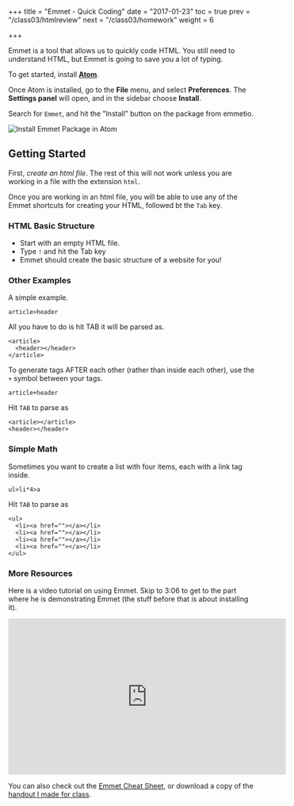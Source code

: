 +++
title = "Emmet - Quick Coding"
date = "2017-01-23"
toc = true
prev = "/class03/htmlreview"
next = "/class03/homework"
weight = 6

+++
      	
Emmet is a tool that allows us to quickly code HTML.  You still need to understand HTML, but Emmet is going to save you a lot of typing.

To get started, install [**Atom**](https://atom.io/).

Once Atom is installed, go to the **File** menu, and select **Preferences**.  The **Settings panel** will open, and in the sidebar choose **Install**.


Search for `Emmet`, and hit the "Install" button on the package from emmetio.

<img src="/course-files/emmet-01.png" alt="Install Emmet Package in Atom" />

## Getting Started

First, *create an html file*.  The rest of this will not work unless you are working in a file with the extension `html`.

Once you are working in an html file, you will be able to use any of the Emmet shortcuts for creating your HTML, followed bt the `Tab` key.


### HTML Basic Structure

- Start with an empty HTML file.
- Type `!` and hit the Tab key
- Emmet should create the basic structure of a website for you!

### Other Examples

A simple example.

```
article>header
```

All you have to do is hit TAB it will be parsed as.

```
<article>
  <header></header>
</article>
```

To generate tags AFTER each other (rather than inside each other), use the `+` symbol between your tags.

```
article+header
```

Hit `TAB` to parse as 

```
<article></article>
<header></header>
```

### Simple Math

Sometimes you want to create a list with four items, each with a link tag inside.

```
ul>li*4>a
```

Hit `TAB` to parse as 

```
<ul>
  <li><a href=""></a></li>
  <li><a href=""></a></li>
  <li><a href=""></a></li>
  <li><a href=""></a></li>
</ul>
```

### More Resources

Here is a video tutorial on using Emmet.  Skip to 3:06 to get to the part where he is demonstrating Emmet (the stuff before that is about installing it).

<iframe width="560" height="315" src="https://www.youtube.com/embed/0uIPGgq9R5Y" frameborder="0" allowfullscreen></iframe>

You can also check out the [Emmet Cheat Sheet](http://docs.emmet.io/cheat-sheet/), or download a copy of the [handout I made for class](/course-files/emmet-cheat-sheet.pdf).
